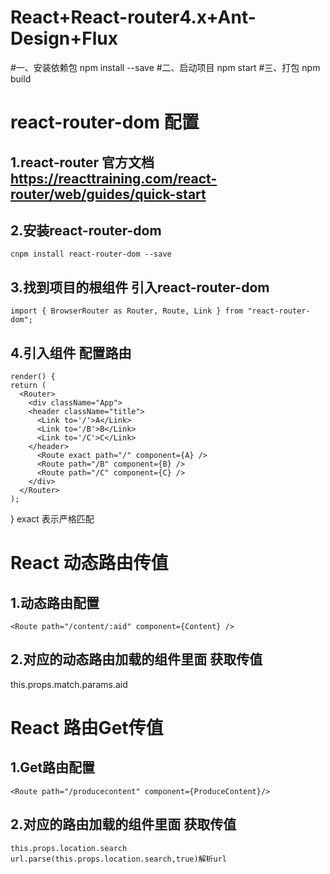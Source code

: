 # React+React-router4.x+Ant-Design+Flux 

#一、安装依赖包
    npm install --save
#二、启动项目 
    npm start
#三、打包
    npm build    




# react-router-dom 配置
## 1.react-router 官方文档     https://reacttraining.com/react-router/web/guides/quick-start

## 2.安装react-router-dom 
    cnpm install react-router-dom --save

## 3.找到项目的根组件  引入react-router-dom  
    import { BrowserRouter as Router, Route, Link } from "react-router-dom";

## 4.引入组件  配置路由
    render() {
    return (
      <Router>
        <div className="App">
        <header className="title">
          <Link to='/'>A</Link>
          <Link to='/B'>B</Link>
          <Link to='/C'>C</Link>
        </header>
          <Route exact path="/" component={A} />
          <Route path="/B" component={B} />
          <Route path="/C" component={C} />
        </div>
      </Router>
    );
  }
  exact 表示严格匹配
#  React 动态路由传值
## 1.动态路由配置
    <Route path="/content/:aid" component={Content} />
## 2.对应的动态路由加载的组件里面 获取传值
   this.props.match.params.aid


#  React 路由Get传值   

## 1.Get路由配置
    <Route path="/producecontent" component={ProduceContent}/>
## 2.对应的路由加载的组件里面 获取传值    
    this.props.location.search
    url.parse(this.props.location.search,true)解析url